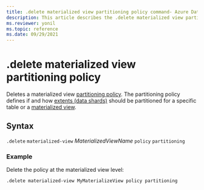 ```yaml
---
title: .delete materialized view partitioning policy command- Azure Data Explorer
description: This article describes the .delete materialized view partitioning policy command in Azure Data Explorer.
ms.reviewer: yonil
ms.topic: reference
ms.date: 09/29/2021
---
```

# .delete materialized view partitioning policy

Deletes a materialized view [partitioning policy](partitioningpolicy.md). The partitioning policy defines if and how [extents (data shards)](../management/extents-overview.md) should be partitioned for a specific table or a [materialized view](materialized-views/materialized-view-overview.md).

## Syntax

`.delete` `materialized-view` *MaterializedViewName* `policy` `partitioning` 

### Example

Delete the policy at the materialized view level:

```kusto
.delete materialized-view MyMaterializeView policy partitioning 
```
